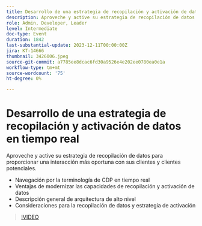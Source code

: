 ```yaml
---
title: Desarrollo de una estrategia de recopilación y activación de datos en tiempo real
description: Aproveche y active su estrategia de recopilación de datos para proporcionar una interacción más oportuna con sus clientes y clientes potenciales.
role: Admin, Developer, Leader
level: Intermediate
doc-type: Event
duration: 1842
last-substantial-update: 2023-12-11T00:00:00Z
jira: KT-14666
thumbnail: 3426006.jpeg
source-git-commit: a7785ee8dcac6fd30a9526e4e202ee0780ea0e1a
workflow-type: tm+mt
source-wordcount: '75'
ht-degree: 0%

---
```



# Desarrollo de una estrategia de recopilación y activación de datos en tiempo real

Aproveche y active su estrategia de recopilación de datos para proporcionar una interacción más oportuna con sus clientes y clientes potenciales.

* Navegación por la terminología de CDP en tiempo real
* Ventajas de modernizar las capacidades de recopilación y activación de datos
* Descripción general de arquitectura de alto nivel
* Consideraciones para la recopilación de datos y estrategia de activación

>[!VIDEO](https://video.tv.adobe.com/v/3426006/?learn=on)
